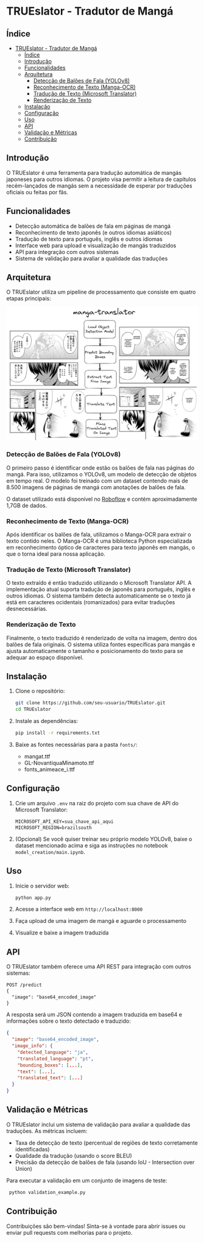 # TRUEslator - Tradutor de Mangá

## Índice

- [TRUEslator - Tradutor de Mangá](#trueslator---tradutor-de-mangá)
  - [Índice](#índice)
  - [Introdução](#introdução)
  - [Funcionalidades](#funcionalidades)
  - [Arquitetura](#arquitetura)
    - [Detecção de Balões de Fala (YOLOv8)](#detecção-de-balões-de-fala-yolov8)
    - [Reconhecimento de Texto (Manga-OCR)](#reconhecimento-de-texto-manga-ocr)
    - [Tradução de Texto (Microsoft Translator)](#tradução-de-texto-microsoft-translator)
    - [Renderização de Texto](#renderização-de-texto)
  - [Instalação](#instalação)
  - [Configuração](#configuração)
  - [Uso](#uso)
  - [API](#api)
  - [Validação e Métricas](#validação-e-métricas)
  - [Contribuição](#contribuição)

## Introdução

O TRUEslator é uma ferramenta para tradução automática de mangás japoneses para outros idiomas. O projeto visa permitir a leitura de capítulos recém-lançados de mangás sem a necessidade de esperar por traduções oficiais ou feitas por fãs.

## Funcionalidades

- Detecção automática de balões de fala em páginas de mangá
- Reconhecimento de texto japonês (e outros idiomas asiáticos)
- Tradução de texto para português, inglês e outros idiomas
- Interface web para upload e visualização de mangás traduzidos
- API para integração com outros sistemas
- Sistema de validação para avaliar a qualidade das traduções

## Arquitetura

O TRUEslator utiliza um pipeline de processamento que consiste em quatro etapas principais:

![Pipeline do TRUEslator](./assets/MangaTranslator.png)

### Detecção de Balões de Fala (YOLOv8)

O primeiro passo é identificar onde estão os balões de fala nas páginas do mangá. Para isso, utilizamos o YOLOv8, um modelo de detecção de objetos em tempo real. O modelo foi treinado com um dataset contendo mais de 8.500 imagens de páginas de mangá com anotações de balões de fala.

O dataset utilizado está disponível no [Roboflow](https://universe.roboflow.com/speechbubbledetection-y9yz3/bubble-detection-gbjon/dataset/2#) e contém aproximadamente 1,7GB de dados.

### Reconhecimento de Texto (Manga-OCR)

Após identificar os balões de fala, utilizamos o Manga-OCR para extrair o texto contido neles. O Manga-OCR é uma biblioteca Python especializada em reconhecimento óptico de caracteres para texto japonês em mangás, o que o torna ideal para nossa aplicação.

### Tradução de Texto (Microsoft Translator)

O texto extraído é então traduzido utilizando o Microsoft Translator API. A implementação atual suporta tradução de japonês para português, inglês e outros idiomas. O sistema também detecta automaticamente se o texto já está em caracteres ocidentais (romanizados) para evitar traduções desnecessárias.

### Renderização de Texto

Finalmente, o texto traduzido é renderizado de volta na imagem, dentro dos balões de fala originais. O sistema utiliza fontes específicas para mangás e ajusta automaticamente o tamanho e posicionamento do texto para se adequar ao espaço disponível.

## Instalação

1. Clone o repositório:
   ```bash
   git clone https://github.com/seu-usuario/TRUEslator.git
   cd TRUEslator
   ```

2. Instale as dependências:
   ```bash
   pip install -r requirements.txt
   ```

3. Baixe as fontes necessárias para a pasta `fonts/`:
   - mangat.ttf
   - GL-NovantiquaMinamoto.ttf
   - fonts_animeace_i.ttf

## Configuração

1. Crie um arquivo `.env` na raiz do projeto com sua chave de API do Microsoft Translator:
   ```
   MICROSOFT_API_KEY=sua_chave_api_aqui
   MICROSOFT_REGION=brazilsouth
   ```

2. (Opcional) Se você quiser treinar seu próprio modelo YOLOv8, baixe o dataset mencionado acima e siga as instruções no notebook `model_creation/main.ipynb`.

## Uso

1. Inicie o servidor web:
   ```bash
   python app.py
   ```

2. Acesse a interface web em `http://localhost:8000`

3. Faça upload de uma imagem de mangá e aguarde o processamento

4. Visualize e baixe a imagem traduzida

## API

O TRUEslator também oferece uma API REST para integração com outros sistemas:

```
POST /predict
{
  "image": "base64_encoded_image"
}
```

A resposta será um JSON contendo a imagem traduzida em base64 e informações sobre o texto detectado e traduzido:

```json
{
  "image": "base64_encoded_image",
  "image_info": {
    "detected_language": "ja",
    "translated_language": "pt",
    "bounding_boxes": [...],
    "text": [...],
    "translated_text": [...]
  }
}
```

## Validação e Métricas

O TRUEslator inclui um sistema de validação para avaliar a qualidade das traduções. As métricas incluem:

- Taxa de detecção de texto (percentual de regiões de texto corretamente identificadas)
- Qualidade da tradução (usando o score BLEU)
- Precisão da detecção de balões de fala (usando IoU - Intersection over Union)

Para executar a validação em um conjunto de imagens de teste:

```bash
 python validation_example.py
```

## Contribuição

Contribuições são bem-vindas! Sinta-se à vontade para abrir issues ou enviar pull requests com melhorias para o projeto.
